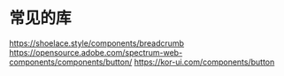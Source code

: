 # 常见的库
https://shoelace.style/components/breadcrumb
https://opensource.adobe.com/spectrum-web-components/components/button/
https://kor-ui.com/components/button

